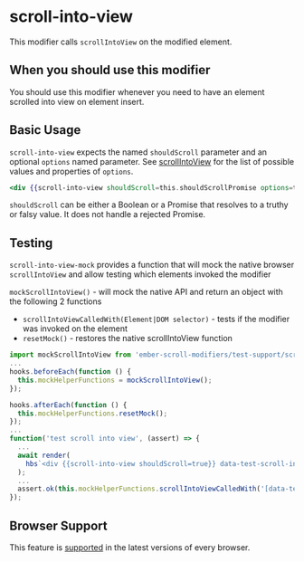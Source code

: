 # scroll-into-view

This modifier calls `scrollIntoView` on the modified element.


## When you should use this modifier

You should use this modifier whenever you need to have an element scrolled into view on element insert.


## Basic Usage

`scroll-into-view` expects the named `shouldScroll` parameter and an optional `options` named parameter. See [scrollIntoView](https://developer.mozilla.org/en-US/docs/Web/API/Element/scrollIntoView) for the list of possible values and properties of `options`.

```handlebars
<div {{scroll-into-view shouldScroll=this.shouldScrollPromise options=true}}></div>
```

`shouldScroll` can be either a Boolean or a Promise that resolves to a truthy or falsy value. It does not handle a rejected Promise.


## Testing
`scroll-into-view-mock` provides a function that will mock the native browser `scrollIntoView` and allow testing which elements invoked the modifier

`mockScrollIntoView()` - will mock the native API and return an object with the following 2 functions
* `scrollIntoViewCalledWith(Element|DOM selector)` - tests if the modifier was invoked on the element
* `resetMock()` - restores the native scrollIntoView function

```javascript
import mockScrollIntoView from 'ember-scroll-modifiers/test-support/scroll-into-view-mock';
...
hooks.beforeEach(function () {
  this.mockHelperFunctions = mockScrollIntoView();
});

hooks.afterEach(function () {
  this.mockHelperFunctions.resetMock();
});
...
function('test scroll into view', (assert) => {
  ...
  await render(
    hbs`<div {{scroll-into-view shouldScroll=true}} data-test-scroll-into-view-selector></div>`
  );
  ...
  assert.ok(this.mockHelperFunctions.scrollIntoViewCalledWith('[data-test-scroll-into-view-selector]'), 'element scrolled into view');
});
```


## Browser Support

This feature is [supported](https://caniuse.com/?search=scrollIntoView) in the latest versions of every browser.
